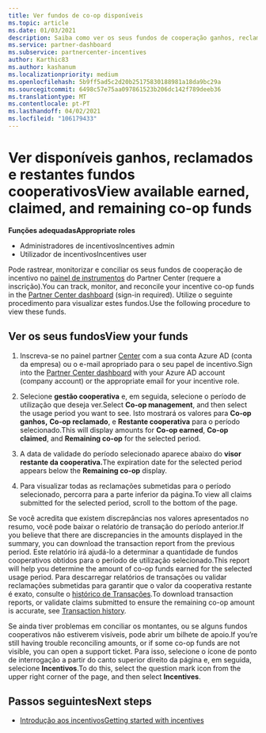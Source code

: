 ```yaml
---
title: Ver fundos de co-op disponíveis
ms.topic: article
ms.date: 01/03/2021
description: Saiba como ver os seus fundos de cooperação ganhos, reclamados e restantes, ver datas de validade e conciliar montantes inconsistentes.
ms.service: partner-dashboard
ms.subservice: partnercenter-incentives
author: Karthic83
ms.author: kashanum
ms.localizationpriority: medium
ms.openlocfilehash: 5b9ff5ad5c2d20b25175830188981a18da9bc29a
ms.sourcegitcommit: 6498c57e75aa097861523b206dc142f789deeb36
ms.translationtype: MT
ms.contentlocale: pt-PT
ms.lasthandoff: 04/02/2021
ms.locfileid: "106179433"
---
```

# <a name="view-available-earned-claimed-and-remaining-co-op-funds"></a><span data-ttu-id="05909-103">Ver disponíveis ganhos, reclamados e restantes fundos cooperativos</span><span class="sxs-lookup"><span data-stu-id="05909-103">View available earned, claimed, and remaining co-op funds</span></span>

<span data-ttu-id="05909-104">**Funções adequadas**</span><span class="sxs-lookup"><span data-stu-id="05909-104">**Appropriate roles**</span></span>

- <span data-ttu-id="05909-105">Administradores de incentivos</span><span class="sxs-lookup"><span data-stu-id="05909-105">Incentives admin</span></span>
- <span data-ttu-id="05909-106">Utilizador de incentivos</span><span class="sxs-lookup"><span data-stu-id="05909-106">Incentives user</span></span>

<span data-ttu-id="05909-107">Pode rastrear, monitorizar e conciliar os seus fundos de cooperação de incentivo no [painel de instrumentos](https://partner.microsoft.com/dashboard/) do Partner Center (requere a inscrição).</span><span class="sxs-lookup"><span data-stu-id="05909-107">You can track, monitor, and reconcile your incentive co-op funds in the [Partner Center dashboard](https://partner.microsoft.com/dashboard/) (sign-in required).</span></span> <span data-ttu-id="05909-108">Utilize o seguinte procedimento para visualizar estes fundos.</span><span class="sxs-lookup"><span data-stu-id="05909-108">Use the following procedure to view these funds.</span></span>

## <a name="view-your-funds"></a><span data-ttu-id="05909-109">Ver os seus fundos</span><span class="sxs-lookup"><span data-stu-id="05909-109">View your funds</span></span>

1. <span data-ttu-id="05909-110">Inscreva-se no painel partner [Center](https://partner.microsoft.com/dashboard/) com a sua conta Azure AD (conta da empresa) ou o e-mail apropriado para o seu papel de incentivo.</span><span class="sxs-lookup"><span data-stu-id="05909-110">Sign into the [Partner Center dashboard](https://partner.microsoft.com/dashboard/) with your Azure AD account (company account) or the appropriate email for your incentive role.</span></span>

2. <span data-ttu-id="05909-111">Selecione **gestão cooperativa** e, em seguida, selecione o período de utilização que deseja ver.</span><span class="sxs-lookup"><span data-stu-id="05909-111">Select **Co-op management**, and then select the usage period you want to see.</span></span> <span data-ttu-id="05909-112">Isto mostrará os valores para **Co-op ganhos,** **Co-op reclamado**, e **Restante cooperativa** para o período selecionado.</span><span class="sxs-lookup"><span data-stu-id="05909-112">This will display amounts for **Co-op earned**, **Co-op claimed**, and **Remaining co-op** for the selected period.</span></span>

3. <span data-ttu-id="05909-113">A data de validade do período selecionado aparece abaixo do **visor restante da cooperativa.**</span><span class="sxs-lookup"><span data-stu-id="05909-113">The expiration date for the selected period appears below the **Remaining co-op** display.</span></span>  

4. <span data-ttu-id="05909-114">Para visualizar todas as reclamações submetidas para o período selecionado, percorra para a parte inferior da página.</span><span class="sxs-lookup"><span data-stu-id="05909-114">To view all claims submitted for the selected period, scroll to the bottom of the page.</span></span>

<span data-ttu-id="05909-115">Se você acredita que existem discrepâncias nos valores apresentados no resumo, você pode baixar o relatório de transação do período anterior.</span><span class="sxs-lookup"><span data-stu-id="05909-115">If you believe that there are discrepancies in the amounts displayed in the summary, you can download the transaction report from the previous period.</span></span> <span data-ttu-id="05909-116">Este relatório irá ajudá-lo a determinar a quantidade de fundos cooperativos obtidos para o período de utilização selecionado.</span><span class="sxs-lookup"><span data-stu-id="05909-116">This report will help you determine the amount of co-op funds earned for the selected usage period.</span></span> <span data-ttu-id="05909-117">Para descarregar relatórios de transações ou validar reclamações submetidas para garantir que o valor da cooperativa restante é exato, consulte o [histórico de Transações](./payout-statement.md#transaction-history).</span><span class="sxs-lookup"><span data-stu-id="05909-117">To download transaction reports, or validate claims submitted to ensure the remaining co-op amount is accurate, see [Transaction history](./payout-statement.md#transaction-history).</span></span>

<span data-ttu-id="05909-118">Se ainda tiver problemas em conciliar os montantes, ou se alguns fundos cooperativos não estiverem visíveis, pode abrir um bilhete de apoio.</span><span class="sxs-lookup"><span data-stu-id="05909-118">If you’re still having trouble reconciling amounts, or if some co-op funds are not visible, you can open a support ticket.</span></span> <span data-ttu-id="05909-119">Para isso, selecione o ícone de ponto de interrogação a partir do canto superior direito da página e, em seguida, selecione **Incentivos**.</span><span class="sxs-lookup"><span data-stu-id="05909-119">To do this, select the question mark icon from the upper right corner of the page, and then select **Incentives**.</span></span>

## <a name="next-steps"></a><span data-ttu-id="05909-120">Passos seguintes</span><span class="sxs-lookup"><span data-stu-id="05909-120">Next steps</span></span>

- [<span data-ttu-id="05909-121">Introdução aos incentivos</span><span class="sxs-lookup"><span data-stu-id="05909-121">Getting started with incentives</span></span>](incentives-get-started-intro.md)